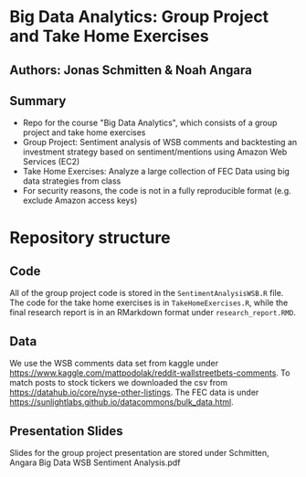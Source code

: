 # Big Data Analytics: Group Project and Take Home Exercises

## Authors: Jonas Schmitten & Noah Angara

## Summary
* Repo for the course "Big Data Analytics", which consists of a group project and take home exercises
* Group Project: Sentiment analysis of WSB comments and backtesting an investment strategy based on sentiment/mentions using Amazon Web Services (EC2)
* Take Home Exercises: Analyze a large collection of FEC Data using big data strategies from class
* For security reasons, the code is not in a fully reproducible format (e.g. exclude Amazon access keys)

# Repository structure

## Code
All of the group project code is stored in the `SentimentAnalysisWSB.R` file. The code for the take home exercises is in `TakeHomeExercises.R`, while the final research report is in an RMarkdown format under `research_report.RMD`.

## Data
We use the WSB comments data set from kaggle under https://www.kaggle.com/mattpodolak/reddit-wallstreetbets-comments. To match posts to stock tickers we downloaded the csv from https://datahub.io/core/nyse-other-listings. The FEC data is under https://sunlightlabs.github.io/datacommons/bulk_data.html.

## Presentation Slides
Slides for the group project presentation are stored under Schmitten, Angara Big Data WSB Sentiment Analysis.pdf


